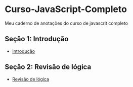 # Curso-JavaScript-Completo

Meu caderno de anotações do curso de javascrit completo

## Seção 1: Introdução

- [Introdução](./secao1-introducao/00-introducao.md)

## Seção 2: Revisão de lógica

- [Revisão de lógica](./secao2-Revisao-de-logica/00-logica.md)
